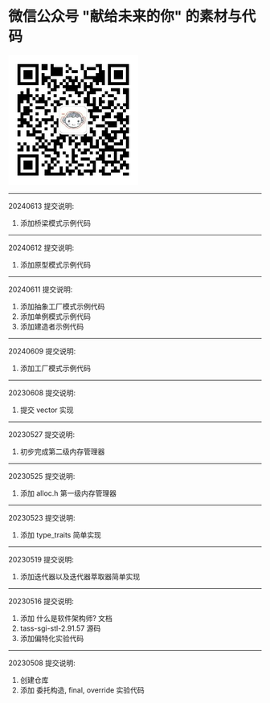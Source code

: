 # 微信公众号 "献给未来的你" 的素材与代码  
<img src="material/qrcode_.jpg"> 


---
20240613 提交说明:  
1. 添加桥梁模式示例代码    

---
20240612 提交说明:  
1. 添加原型模式示例代码    

---
20240611 提交说明:  
1. 添加抽象工厂模式示例代码    
2. 添加单例模式示例代码  
3. 添加建造者示例代码  

---
20240609 提交说明:  
1. 添加工厂模式示例代码    

---
20230608 提交说明:  
1. 提交 vector 实现

---
20230527 提交说明:  
1. 初步完成第二级内存管理器

---
20230525 提交说明:  
1. 添加 alloc.h 第一级内存管理器

---
20230523 提交说明:  
1. 添加 type_traits 简单实现  

---
20230519 提交说明:  
1. 添加迭代器以及迭代器萃取器简单实现

---
20230516 提交说明:  
1. 添加 什么是软件架构师? 文档
2. tass-sgi-stl-2.91.57 源码  
3. 添加偏特化实验代码

---
20230508 提交说明:  
1. 创建仓库  
2. 添加 委托构造, final, override 实验代码